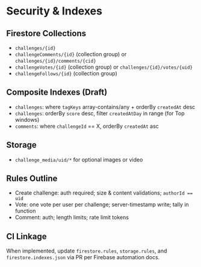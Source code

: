 # Security & Indexes

## Firestore Collections
- `challenges/{id}`
- `challengeComments/{id}` (collection group) or `challenges/{id}/comments/{cid}`
- `challengeVotes/{id}` (collection group) or `challenges/{id}/votes/{uid}`
- `challengeFollows/{id}` (collection group)

## Composite Indexes (Draft)
- `challenges`: where `tagKeys` array-contains/any + orderBy `createdAt` desc
- `challenges`: orderBy `score` desc, filter `createdAtDay` in range (for Top windows)
- `comments`: where `challengeId` == X, orderBy `createdAt` asc

## Storage
- `challenge_media/uid/*` for optional images or video

## Rules Outline
- Create challenge: auth required; size & content validations; `authorId == uid`
- Vote: one vote per user per challenge; server-timestamp write; tally in function
- Comment: auth; length limits; rate limit tokens

## CI Linkage
When implemented, update `firestore.rules`, `storage.rules`, and `firestore.indexes.json` via PR per Firebase automation docs.
